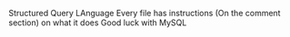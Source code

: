 Structured Query LAnguage
Every file has instructions (On the comment section) on what it does
Good luck with MySQL
